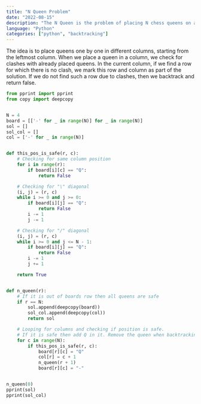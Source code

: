 ```yaml
---
title: "N Queen Problem"
date: "2022-08-15"
description: "The N Queen is the problem of placing N chess queens on an N×N chessboard so that no two queens attack each other. "
language: "Python"
categories: ["python", "backtracking"]
---
```


The idea is to place queens one by one in different columns, starting from the leftmost column. When we place a queen in a column, we check for clashes with already placed queens. In the current column, if we find a row for which there is no clash, we mark this row and column as part of the solution. If we do not find such a row due to clashes, then we backtrack and return false.

```python
from pprint import pprint
from copy import deepcopy


N = 4
board = [['-' for _ in range(N)] for _ in range(N)]
sol = []
sol_col = []
col = ['-' for _ in range(N)]


def this_pos_is_safe(r, c):
    # Checking for same column position
    for i in range(r):
        if board[i][c] == "Q":
            return False

    # Checking for "\" diagonal
    (i, j) = (r, c)
    while i >= 0 and j >= 0:
        if board[i][j] == "Q":
            return False
        i -= 1
        j -= 1

    # Checking for "/" diagonal
    (i, j) = (r, c)
    while i >= 0 and j <= N - 1:
        if board[i][j] == "Q":
            return False
        i -= 1
        j += 1

    return True


def n_queen(r):
    # If it is out of boards row then all queens are safe
    if r == N:
        sol.append(deepcopy(board))
        sol_col.append(deepcopy(col))
        return sol

    # Looping for columns and checking if position is safe.
    # If it is safe then add Q in it. Remove the queen when backtracking
    for c in range(N):
        if this_pos_is_safe(r, c):
            board[r][c] = "Q"
            col[r] = c + 1
            n_queen(r + 1)
            board[r][c] = "-"


n_queen(0)
pprint(sol)
pprint(sol_col)
```
